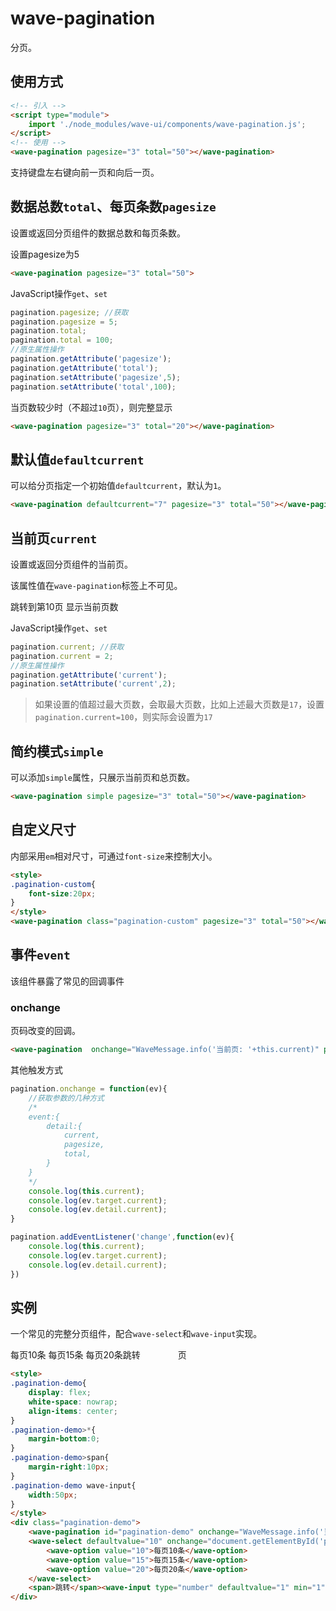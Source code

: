 # wave-pagination

分页。

## 使用方式

```html
<!-- 引入 -->
<script type="module">
    import './node_modules/wave-ui/components/wave-pagination.js';
</script>
<!-- 使用 -->
<wave-pagination pagesize="3" total="50"></wave-pagination>
```

支持键盘左右键向前一页和向后一页。

## 数据总数`total`、每页条数`pagesize`

设置或返回分页组件的数据总数和每页条数。

<wave-pagination pagesize="3" total="50"></wave-pagination>
<wave-button type="primary" onclick="this.previousElementSibling.pagesize=5">设置pagesize为5</wave-button>

```html
<wave-pagination pagesize="3" total="50">
```

JavaScript操作`get`、`set`

```js
pagination.pagesize; //获取
pagination.pagesize = 5;
pagination.total;
pagination.total = 100;
//原生属性操作
pagination.getAttribute('pagesize');
pagination.getAttribute('total');
pagination.setAttribute('pagesize',5);
pagination.setAttribute('total',100);
```

当页数较少时（不超过`10`页），则完整显示

<wave-pagination pagesize="3" total="20"></wave-pagination>

```html
<wave-pagination pagesize="3" total="20"></wave-pagination>
```

## 默认值`defaultcurrent`

可以给分页指定一个初始值`defaultcurrent`，默认为`1`。

<wave-pagination defaultcurrent="7" pagesize="3" total="50"></wave-pagination>

```html
<wave-pagination defaultcurrent="7" pagesize="3" total="50"></wave-pagination>
```

## 当前页`current`

设置或返回分页组件的当前页。

该属性值在`wave-pagination`标签上不可见。

<wave-pagination pagesize="3" total="50"></wave-pagination>
<wave-button type="primary" onclick="this.previousElementSibling.current=10">跳转到第10页</wave-button>
<wave-button type="primary" onclick="WaveMessage.info('当前value: '+this.previousElementSibling.previousElementSibling.current)">显示当前页数</wave-button>

JavaScript操作`get`、`set`

```js
pagination.current; //获取
pagination.current = 2;
//原生属性操作
pagination.getAttribute('current');
pagination.setAttribute('current',2);
```

> 如果设置的值超过最大页数，会取最大页数，比如上述最大页数是`17`，设置`pagination.current=100`，则实际会设置为`17`

## 简约模式`simple`

可以添加`simple`属性，只展示当前页和总页数。

<wave-pagination simple pagesize="3" total="50"></wave-pagination>

```html
<wave-pagination simple pagesize="3" total="50"></wave-pagination>
```

## 自定义尺寸

内部采用`em`相对尺寸，可通过`font-size`来控制大小。

<style>
.pagination-custom{
    font-size:20px;
}
</style>
<wave-pagination class="pagination-custom" pagesize="3" total="50"></wave-pagination>

```html
<style>
.pagination-custom{
    font-size:20px;
}
</style>
<wave-pagination class="pagination-custom" pagesize="3" total="50"></wave-pagination>
```

## 事件`event`

该组件暴露了常见的回调事件

### onchange

页码改变的回调。

<wave-pagination  onchange="WaveMessage.info('当前页: '+this.current)" pagesize="3" total="50"></wave-pagination>

```html
<wave-pagination  onchange="WaveMessage.info('当前页: '+this.current)" pagesize="3" total="50"></wave-pagination>
```

其他触发方式

```js
pagination.onchange = function(ev){
    //获取参数的几种方式
    /*
    event:{
        detail:{
            current,
            pagesize,
            total,
        }
    }
    */
    console.log(this.current);
    console.log(ev.target.current);
    console.log(ev.detail.current);
}

pagination.addEventListener('change',function(ev){
    console.log(this.current);
    console.log(ev.target.current);
    console.log(ev.detail.current);
})
```

## 实例

一个常见的完整分页组件，配合`wave-select`和`wave-input`实现。

<style>
.pagination-demo{
    display: flex;
    white-space: nowrap;
    align-items: center;
}
.pagination-demo>*{
    margin-bottom:0;
}
.pagination-demo>span{
    margin-right:10px;
}
.pagination-demo wave-input{
    width:50px;
}
</style>

<div class="pagination-demo">
    <wave-pagination id="pagination-demo" onchange="WaveMessage.info('当前页: '+this.current)" pagesize="10" total="200"></wave-pagination>
    <wave-select defaultvalue="10" onchange="this.previousElementSibling.pagesize=this.value">
        <wave-option value="10">每页10条</wave-option>
        <wave-option value="15">每页15条</wave-option>
        <wave-option value="20">每页20条</wave-option>
    </wave-select>
    <span>跳转</span><wave-input type="number" defaultvalue="1" min="1" onchange="document.getElementById('pagination-demo').current = this.value"></wave-input><span>页</span>
</div>

```html
<style>
.pagination-demo{
    display: flex;
    white-space: nowrap;
    align-items: center;
}
.pagination-demo>*{
    margin-bottom:0;
}
.pagination-demo>span{
    margin-right:10px;
}
.pagination-demo wave-input{
    width:50px;
}
</style>
<div class="pagination-demo">
    <wave-pagination id="pagination-demo" onchange="WaveMessage.info('当前页: '+this.current)" pagesize="10" total="200"></wave-pagination>
    <wave-select defaultvalue="10" onchange="document.getElementById('pagination-demo').pagesize=this.value">
        <wave-option value="10">每页10条</wave-option>
        <wave-option value="15">每页15条</wave-option>
        <wave-option value="20">每页20条</wave-option>
    </wave-select>
    <span>跳转</span><wave-input type="number" defaultvalue="1" min="1" onchange="document.getElementById('pagination-demo').current = this.value"></wave-input><span>页</span>
</div>
```
